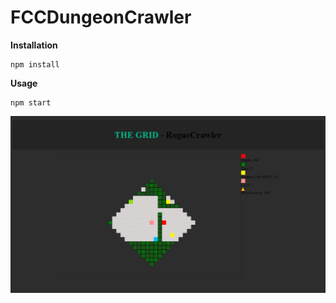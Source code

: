 ﻿# FCCDungeonCrawler

**Installation**
```
npm install
```

**Usage**
```
npm start
```
![](images/FCCDungeon.png)

